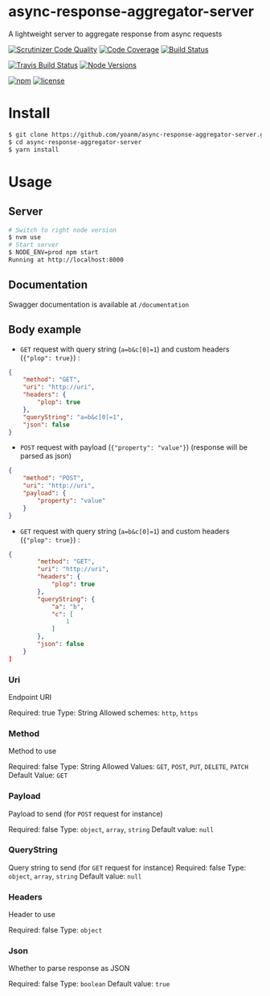 async-response-aggregator-server
================================

A lightweight server to aggregate response from async requests

[![Scrutinizer Code Quality](https://scrutinizer-ci.com/g/yoanm/async-response-aggregator-server/badges/quality-score.png?b=master)](https://scrutinizer-ci.com/g/yoanm/async-response-aggregator-server/?branch=master) [![Code Coverage](https://scrutinizer-ci.com/g/yoanm/async-response-aggregator-server/badges/coverage.png?b=master)](https://scrutinizer-ci.com/g/yoanm/async-response-aggregator-server/?branch=master) [![Build Status](https://scrutinizer-ci.com/g/yoanm/async-response-aggregator-server/badges/build.png?b=master)](https://scrutinizer-ci.com/g/yoanm/async-response-aggregator-server/build-status/master)

[![Travis Build Status](https://img.shields.io/travis/yoanm/async-response-aggregator-server/master.svg?label=travis)](https://travis-ci.org/yoanm/async-response-aggregator-server) [![Node Versions](https://img.shields.io/badge/node-6-8892BF.svg)](https://nodejs.org)

[![npm](https://img.shields.io/npm/v/async-response-aggregator-server.svg)](https://www.npmjs.com/package/async-response-aggregator-server) [![license](https://img.shields.io/npm/l/async-response-aggregator-server.svg)](https://www.npmjs.com/package/async-response-aggregator-server)


# Install
```bash
$ git clone https://github.com/yoanm/async-response-aggregator-server.git
$ cd async-response-aggregator-server
$ yarn install
```

# Usage

## Server
```bash
# Switch to right node version
$ nvm use
# Start server
$ NODE_ENV=prod npm start
Running at http://localhost:8000

```

## Documentation
Swagger documentation is available at `/documentation`

## Body example

 * `GET` request with query string (`a=b&c[0]=1`) and custom headers (`{"plop": true}`) :  
```json
{
    "method": "GET",
    "uri": "http://uri",
    "headers": {
        "plop": true
    },
    "queryString": "a=b&c[0]=1",
    "json": false
}
```
 * `POST` request with payload (`{"property": "value"}`) (response will be parsed as json) 
```json
{
    "method": "POST",
    "uri": "http://uri",
    "payload": {
        "property": "value"
    }
}
```
 * `GET` request with query string (`a=b&c[0]=1`) and custom headers (`{"plop": true}`) : 
```json
{
        "method": "GET",
        "uri": "http://uri",
        "headers": {
            "plop": true
        },
        "queryString": {
            "a": "b",
            "c": [
                1
            ]
        },
        "json": false
    }
]
```

### Uri
Endpoint URI

Required: true
Type: String
Allowed schemes: `http`, `https`

### Method
Method to use

Required: false
Type: String
Allowed Values: `GET`, `POST`, `PUT`, `DELETE`, `PATCH`
Default Value: `GET`

### Payload
Payload to send (for `POST` request for instance)

Required: false
Type: `object`, `array`, `string`
Default value: `null`

### QueryString
Query string to send (for `GET` request for instance)
Required: false
Type: `object`, `array`, `string`
Default value: `null`

### Headers
Header to use

Required: false
Type: `object`

### Json
Whether to parse response as JSON

Required: false
Type: `boolean`
Default value: `true`
